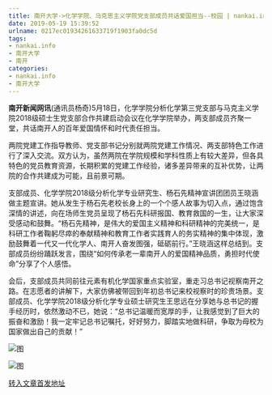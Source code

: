 ```yaml
---
title: 南开大学->化学学院、马克思主义学院党支部成员共话爱国担当--校园 | nankai.info
date: 2019-05-19 15:39:52
urlname: 0217ec01934261633719f1903fa0dc5d
tags: 
- nankai.info
- 南开大学
- 南开
categories:
- nankai.info
- 南开大学
---
```



**南开新闻网讯**(通讯员杨奇)5月18日，化学学院分析化学第三党支部与马克主义学院2018级硕士生党支部合作共建启动会议在化学学院举办，两支部成员齐聚一堂，共话南开人的百年爱国情怀和时代责任担当。

两院党建工作指导教师、党支部书记分别就两院党建工作情况、两支部特色工作进行了深入交流。双方认为，虽然两院在学院规模和学科性质上有较大差异，但各具特色的党员教育资源，长期积累的党建工作经验，诸多差异带来的互补优势，让两院的合作共建成为可能，且前景可期。

支部成员、化学学院2018级分析化学专业研究生、杨石先精神宣讲团团员王晓涵做主题宣讲。她从发生于杨石先老校长身上的一个个感人故事为切入点，通过饱含深情的讲述，向在场师生党员呈现了杨石先科研报国、教育救国的一生，让大家深受感动和鼓舞。“杨石先精神，是伟大的爱国主义精神和科研精神的完美统一，是科研工作者鞠躬尽瘁的奉献精神和教育工作者实践育人的务实精神的集中体现，激励鼓舞着一代又一代化学人、南开人奋发图强，砥砺前行。”王晓涵这样总结到。支部成员纷纷踊跃发言，围绕“如何传承老一辈南开人的爱国精神品质，勇担时代使命”分享了个人感悟。

会后，支部成员共同前往元素有机化学国家重点实验室，重走习总书记视察南开之路。在志愿者的讲解下，大家仿佛被带回到年初总书记来校视察时的珍贵场景。支部成员、化学学院2018级分析化学专业硕士研究生王思远在分享她与总书记的握手经历时，依然激动不已，她说：“总书记温暖而宽厚的手，让我感觉到了巨大的振奋和激励！我一定牢记总书记嘱托，好好努力，脚踏实地做科研，争取为母校为国家做出自己的贡献！”



![图](http://news.nankai.edu.cn/pic/0/00/35/54/355426_337575.jpg)

![图](http://news.nankai.edu.cn/pic/0/00/35/54/355427_974468.jpg)

[转入文章首发地址](http://news.nankai.edu.cn/qqxy/system/2019/05/19/000452196.shtml)